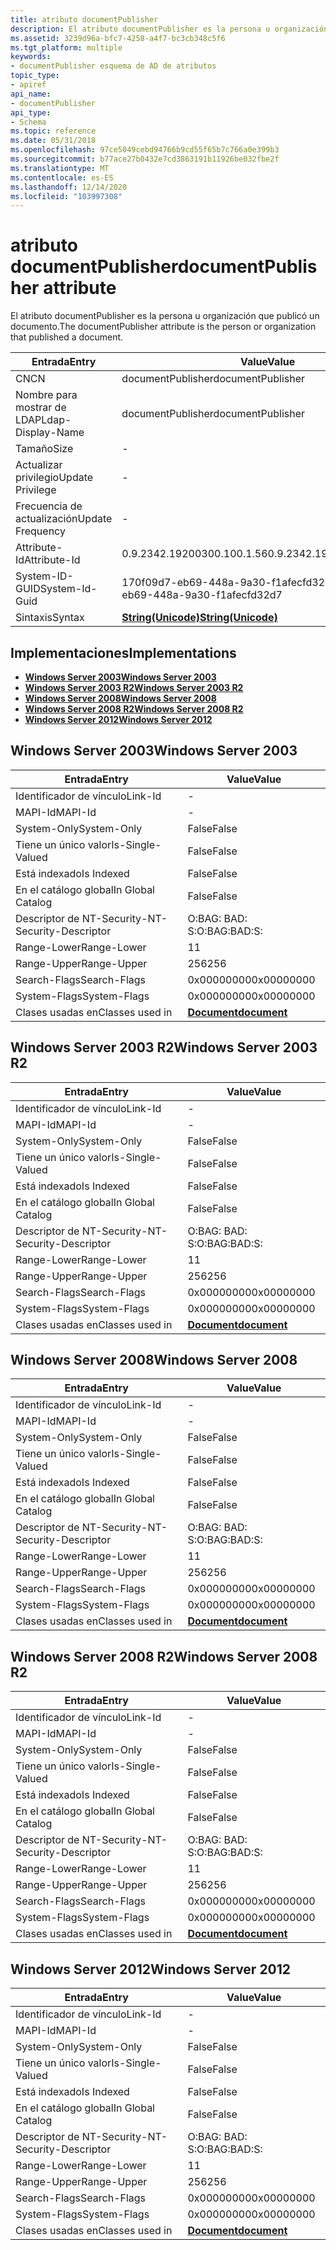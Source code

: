 ```yaml
---
title: atributo documentPublisher
description: El atributo documentPublisher es la persona u organización que publicó un documento.
ms.assetid: 3239d96a-bfc7-4258-a4f7-bc3cb348c5f6
ms.tgt_platform: multiple
keywords:
- documentPublisher esquema de AD de atributos
topic_type:
- apiref
api_name:
- documentPublisher
api_type:
- Schema
ms.topic: reference
ms.date: 05/31/2018
ms.openlocfilehash: 97ce5049cebd94766b9cd55f65b7c766a0e399b3
ms.sourcegitcommit: b77ace27b0432e7cd3863191b11926be032fbe2f
ms.translationtype: MT
ms.contentlocale: es-ES
ms.lasthandoff: 12/14/2020
ms.locfileid: "103997308"
---
```

# <a name="documentpublisher-attribute"></a><span data-ttu-id="2b6cc-104">atributo documentPublisher</span><span class="sxs-lookup"><span data-stu-id="2b6cc-104">documentPublisher attribute</span></span>

<span data-ttu-id="2b6cc-105">El atributo documentPublisher es la persona u organización que publicó un documento.</span><span class="sxs-lookup"><span data-stu-id="2b6cc-105">The documentPublisher attribute is the person or organization that published a document.</span></span>



| <span data-ttu-id="2b6cc-106">Entrada</span><span class="sxs-lookup"><span data-stu-id="2b6cc-106">Entry</span></span> | <span data-ttu-id="2b6cc-107">Value</span><span class="sxs-lookup"><span data-stu-id="2b6cc-107">Value</span></span> |
|-------------------|---------------------------------------------|
| <span data-ttu-id="2b6cc-108">CN</span><span class="sxs-lookup"><span data-stu-id="2b6cc-108">CN</span></span>                | <span data-ttu-id="2b6cc-109">documentPublisher</span><span class="sxs-lookup"><span data-stu-id="2b6cc-109">documentPublisher</span></span>                           |
| <span data-ttu-id="2b6cc-110">Nombre para mostrar de LDAP</span><span class="sxs-lookup"><span data-stu-id="2b6cc-110">Ldap-Display-Name</span></span> | <span data-ttu-id="2b6cc-111">documentPublisher</span><span class="sxs-lookup"><span data-stu-id="2b6cc-111">documentPublisher</span></span>                           |
| <span data-ttu-id="2b6cc-112">Tamaño</span><span class="sxs-lookup"><span data-stu-id="2b6cc-112">Size</span></span>              | \-                                          |
| <span data-ttu-id="2b6cc-113">Actualizar privilegio</span><span class="sxs-lookup"><span data-stu-id="2b6cc-113">Update Privilege</span></span>  | \-                                          |
| <span data-ttu-id="2b6cc-114">Frecuencia de actualización</span><span class="sxs-lookup"><span data-stu-id="2b6cc-114">Update Frequency</span></span>  | \-                                          |
| <span data-ttu-id="2b6cc-115">Attribute-Id</span><span class="sxs-lookup"><span data-stu-id="2b6cc-115">Attribute-Id</span></span>      | <span data-ttu-id="2b6cc-116">0.9.2342.19200300.100.1.56</span><span class="sxs-lookup"><span data-stu-id="2b6cc-116">0.9.2342.19200300.100.1.56</span></span>                  |
| <span data-ttu-id="2b6cc-117">System-ID-GUID</span><span class="sxs-lookup"><span data-stu-id="2b6cc-117">System-Id-Guid</span></span>    | <span data-ttu-id="2b6cc-118">170f09d7-eb69-448a-9a30-f1afecfd32d7</span><span class="sxs-lookup"><span data-stu-id="2b6cc-118">170f09d7-eb69-448a-9a30-f1afecfd32d7</span></span>        |
| <span data-ttu-id="2b6cc-119">Sintaxis</span><span class="sxs-lookup"><span data-stu-id="2b6cc-119">Syntax</span></span>            | [<span data-ttu-id="2b6cc-120">**String(Unicode)**</span><span class="sxs-lookup"><span data-stu-id="2b6cc-120">**String(Unicode)**</span></span>](s-string-unicode.md) |



## <a name="implementations"></a><span data-ttu-id="2b6cc-121">Implementaciones</span><span class="sxs-lookup"><span data-stu-id="2b6cc-121">Implementations</span></span>

-   [<span data-ttu-id="2b6cc-122">**Windows Server 2003**</span><span class="sxs-lookup"><span data-stu-id="2b6cc-122">**Windows Server 2003**</span></span>](#windows-server-2003)
-   [<span data-ttu-id="2b6cc-123">**Windows Server 2003 R2**</span><span class="sxs-lookup"><span data-stu-id="2b6cc-123">**Windows Server 2003 R2**</span></span>](#windows-server-2003-r2)
-   [<span data-ttu-id="2b6cc-124">**Windows Server 2008**</span><span class="sxs-lookup"><span data-stu-id="2b6cc-124">**Windows Server 2008**</span></span>](#windows-server-2008)
-   [<span data-ttu-id="2b6cc-125">**Windows Server 2008 R2**</span><span class="sxs-lookup"><span data-stu-id="2b6cc-125">**Windows Server 2008 R2**</span></span>](#windows-server-2008-r2)
-   [<span data-ttu-id="2b6cc-126">**Windows Server 2012**</span><span class="sxs-lookup"><span data-stu-id="2b6cc-126">**Windows Server 2012**</span></span>](#windows-server-2012)

## <a name="windows-server-2003"></a><span data-ttu-id="2b6cc-127">Windows Server 2003</span><span class="sxs-lookup"><span data-stu-id="2b6cc-127">Windows Server 2003</span></span>



| <span data-ttu-id="2b6cc-128">Entrada</span><span class="sxs-lookup"><span data-stu-id="2b6cc-128">Entry</span></span> | <span data-ttu-id="2b6cc-129">Value</span><span class="sxs-lookup"><span data-stu-id="2b6cc-129">Value</span></span> |
|------------------------|-------------------------------------------|
| <span data-ttu-id="2b6cc-130">Identificador de vínculo</span><span class="sxs-lookup"><span data-stu-id="2b6cc-130">Link-Id</span></span>                | \-                                        |
| <span data-ttu-id="2b6cc-131">MAPI-Id</span><span class="sxs-lookup"><span data-stu-id="2b6cc-131">MAPI-Id</span></span>                | \-                                        |
| <span data-ttu-id="2b6cc-132">System-Only</span><span class="sxs-lookup"><span data-stu-id="2b6cc-132">System-Only</span></span>            | <span data-ttu-id="2b6cc-133">False</span><span class="sxs-lookup"><span data-stu-id="2b6cc-133">False</span></span>                                     |
| <span data-ttu-id="2b6cc-134">Tiene un único valor</span><span class="sxs-lookup"><span data-stu-id="2b6cc-134">Is-Single-Valued</span></span>       | <span data-ttu-id="2b6cc-135">False</span><span class="sxs-lookup"><span data-stu-id="2b6cc-135">False</span></span>                                     |
| <span data-ttu-id="2b6cc-136">Está indexado</span><span class="sxs-lookup"><span data-stu-id="2b6cc-136">Is Indexed</span></span>             | <span data-ttu-id="2b6cc-137">False</span><span class="sxs-lookup"><span data-stu-id="2b6cc-137">False</span></span>                                     |
| <span data-ttu-id="2b6cc-138">En el catálogo global</span><span class="sxs-lookup"><span data-stu-id="2b6cc-138">In Global Catalog</span></span>      | <span data-ttu-id="2b6cc-139">False</span><span class="sxs-lookup"><span data-stu-id="2b6cc-139">False</span></span>                                     |
| <span data-ttu-id="2b6cc-140">Descriptor de NT-Security-</span><span class="sxs-lookup"><span data-stu-id="2b6cc-140">NT-Security-Descriptor</span></span> | <span data-ttu-id="2b6cc-141">O:BAG: BAD: S:</span><span class="sxs-lookup"><span data-stu-id="2b6cc-141">O:BAG:BAD:S:</span></span>                              |
| <span data-ttu-id="2b6cc-142">Range-Lower</span><span class="sxs-lookup"><span data-stu-id="2b6cc-142">Range-Lower</span></span>            | <span data-ttu-id="2b6cc-143">1</span><span class="sxs-lookup"><span data-stu-id="2b6cc-143">1</span></span>                                         |
| <span data-ttu-id="2b6cc-144">Range-Upper</span><span class="sxs-lookup"><span data-stu-id="2b6cc-144">Range-Upper</span></span>            | <span data-ttu-id="2b6cc-145">256</span><span class="sxs-lookup"><span data-stu-id="2b6cc-145">256</span></span>                                       |
| <span data-ttu-id="2b6cc-146">Search-Flags</span><span class="sxs-lookup"><span data-stu-id="2b6cc-146">Search-Flags</span></span>           | <span data-ttu-id="2b6cc-147">0x00000000</span><span class="sxs-lookup"><span data-stu-id="2b6cc-147">0x00000000</span></span>                                |
| <span data-ttu-id="2b6cc-148">System-Flags</span><span class="sxs-lookup"><span data-stu-id="2b6cc-148">System-Flags</span></span>           | <span data-ttu-id="2b6cc-149">0x00000000</span><span class="sxs-lookup"><span data-stu-id="2b6cc-149">0x00000000</span></span>                                |
| <span data-ttu-id="2b6cc-150">Clases usadas en</span><span class="sxs-lookup"><span data-stu-id="2b6cc-150">Classes used in</span></span>        | [<span data-ttu-id="2b6cc-151">**Document**</span><span class="sxs-lookup"><span data-stu-id="2b6cc-151">**document**</span></span>](c-document.md)<br/> |



## <a name="windows-server-2003-r2"></a><span data-ttu-id="2b6cc-152">Windows Server 2003 R2</span><span class="sxs-lookup"><span data-stu-id="2b6cc-152">Windows Server 2003 R2</span></span>



| <span data-ttu-id="2b6cc-153">Entrada</span><span class="sxs-lookup"><span data-stu-id="2b6cc-153">Entry</span></span> | <span data-ttu-id="2b6cc-154">Value</span><span class="sxs-lookup"><span data-stu-id="2b6cc-154">Value</span></span> |
|------------------------|-------------------------------------------|
| <span data-ttu-id="2b6cc-155">Identificador de vínculo</span><span class="sxs-lookup"><span data-stu-id="2b6cc-155">Link-Id</span></span>                | \-                                        |
| <span data-ttu-id="2b6cc-156">MAPI-Id</span><span class="sxs-lookup"><span data-stu-id="2b6cc-156">MAPI-Id</span></span>                | \-                                        |
| <span data-ttu-id="2b6cc-157">System-Only</span><span class="sxs-lookup"><span data-stu-id="2b6cc-157">System-Only</span></span>            | <span data-ttu-id="2b6cc-158">False</span><span class="sxs-lookup"><span data-stu-id="2b6cc-158">False</span></span>                                     |
| <span data-ttu-id="2b6cc-159">Tiene un único valor</span><span class="sxs-lookup"><span data-stu-id="2b6cc-159">Is-Single-Valued</span></span>       | <span data-ttu-id="2b6cc-160">False</span><span class="sxs-lookup"><span data-stu-id="2b6cc-160">False</span></span>                                     |
| <span data-ttu-id="2b6cc-161">Está indexado</span><span class="sxs-lookup"><span data-stu-id="2b6cc-161">Is Indexed</span></span>             | <span data-ttu-id="2b6cc-162">False</span><span class="sxs-lookup"><span data-stu-id="2b6cc-162">False</span></span>                                     |
| <span data-ttu-id="2b6cc-163">En el catálogo global</span><span class="sxs-lookup"><span data-stu-id="2b6cc-163">In Global Catalog</span></span>      | <span data-ttu-id="2b6cc-164">False</span><span class="sxs-lookup"><span data-stu-id="2b6cc-164">False</span></span>                                     |
| <span data-ttu-id="2b6cc-165">Descriptor de NT-Security-</span><span class="sxs-lookup"><span data-stu-id="2b6cc-165">NT-Security-Descriptor</span></span> | <span data-ttu-id="2b6cc-166">O:BAG: BAD: S:</span><span class="sxs-lookup"><span data-stu-id="2b6cc-166">O:BAG:BAD:S:</span></span>                              |
| <span data-ttu-id="2b6cc-167">Range-Lower</span><span class="sxs-lookup"><span data-stu-id="2b6cc-167">Range-Lower</span></span>            | <span data-ttu-id="2b6cc-168">1</span><span class="sxs-lookup"><span data-stu-id="2b6cc-168">1</span></span>                                         |
| <span data-ttu-id="2b6cc-169">Range-Upper</span><span class="sxs-lookup"><span data-stu-id="2b6cc-169">Range-Upper</span></span>            | <span data-ttu-id="2b6cc-170">256</span><span class="sxs-lookup"><span data-stu-id="2b6cc-170">256</span></span>                                       |
| <span data-ttu-id="2b6cc-171">Search-Flags</span><span class="sxs-lookup"><span data-stu-id="2b6cc-171">Search-Flags</span></span>           | <span data-ttu-id="2b6cc-172">0x00000000</span><span class="sxs-lookup"><span data-stu-id="2b6cc-172">0x00000000</span></span>                                |
| <span data-ttu-id="2b6cc-173">System-Flags</span><span class="sxs-lookup"><span data-stu-id="2b6cc-173">System-Flags</span></span>           | <span data-ttu-id="2b6cc-174">0x00000000</span><span class="sxs-lookup"><span data-stu-id="2b6cc-174">0x00000000</span></span>                                |
| <span data-ttu-id="2b6cc-175">Clases usadas en</span><span class="sxs-lookup"><span data-stu-id="2b6cc-175">Classes used in</span></span>        | [<span data-ttu-id="2b6cc-176">**Document**</span><span class="sxs-lookup"><span data-stu-id="2b6cc-176">**document**</span></span>](c-document.md)<br/> |



## <a name="windows-server-2008"></a><span data-ttu-id="2b6cc-177">Windows Server 2008</span><span class="sxs-lookup"><span data-stu-id="2b6cc-177">Windows Server 2008</span></span>



| <span data-ttu-id="2b6cc-178">Entrada</span><span class="sxs-lookup"><span data-stu-id="2b6cc-178">Entry</span></span> | <span data-ttu-id="2b6cc-179">Value</span><span class="sxs-lookup"><span data-stu-id="2b6cc-179">Value</span></span> |
|------------------------|-------------------------------------------|
| <span data-ttu-id="2b6cc-180">Identificador de vínculo</span><span class="sxs-lookup"><span data-stu-id="2b6cc-180">Link-Id</span></span>                | \-                                        |
| <span data-ttu-id="2b6cc-181">MAPI-Id</span><span class="sxs-lookup"><span data-stu-id="2b6cc-181">MAPI-Id</span></span>                | \-                                        |
| <span data-ttu-id="2b6cc-182">System-Only</span><span class="sxs-lookup"><span data-stu-id="2b6cc-182">System-Only</span></span>            | <span data-ttu-id="2b6cc-183">False</span><span class="sxs-lookup"><span data-stu-id="2b6cc-183">False</span></span>                                     |
| <span data-ttu-id="2b6cc-184">Tiene un único valor</span><span class="sxs-lookup"><span data-stu-id="2b6cc-184">Is-Single-Valued</span></span>       | <span data-ttu-id="2b6cc-185">False</span><span class="sxs-lookup"><span data-stu-id="2b6cc-185">False</span></span>                                     |
| <span data-ttu-id="2b6cc-186">Está indexado</span><span class="sxs-lookup"><span data-stu-id="2b6cc-186">Is Indexed</span></span>             | <span data-ttu-id="2b6cc-187">False</span><span class="sxs-lookup"><span data-stu-id="2b6cc-187">False</span></span>                                     |
| <span data-ttu-id="2b6cc-188">En el catálogo global</span><span class="sxs-lookup"><span data-stu-id="2b6cc-188">In Global Catalog</span></span>      | <span data-ttu-id="2b6cc-189">False</span><span class="sxs-lookup"><span data-stu-id="2b6cc-189">False</span></span>                                     |
| <span data-ttu-id="2b6cc-190">Descriptor de NT-Security-</span><span class="sxs-lookup"><span data-stu-id="2b6cc-190">NT-Security-Descriptor</span></span> | <span data-ttu-id="2b6cc-191">O:BAG: BAD: S:</span><span class="sxs-lookup"><span data-stu-id="2b6cc-191">O:BAG:BAD:S:</span></span>                              |
| <span data-ttu-id="2b6cc-192">Range-Lower</span><span class="sxs-lookup"><span data-stu-id="2b6cc-192">Range-Lower</span></span>            | <span data-ttu-id="2b6cc-193">1</span><span class="sxs-lookup"><span data-stu-id="2b6cc-193">1</span></span>                                         |
| <span data-ttu-id="2b6cc-194">Range-Upper</span><span class="sxs-lookup"><span data-stu-id="2b6cc-194">Range-Upper</span></span>            | <span data-ttu-id="2b6cc-195">256</span><span class="sxs-lookup"><span data-stu-id="2b6cc-195">256</span></span>                                       |
| <span data-ttu-id="2b6cc-196">Search-Flags</span><span class="sxs-lookup"><span data-stu-id="2b6cc-196">Search-Flags</span></span>           | <span data-ttu-id="2b6cc-197">0x00000000</span><span class="sxs-lookup"><span data-stu-id="2b6cc-197">0x00000000</span></span>                                |
| <span data-ttu-id="2b6cc-198">System-Flags</span><span class="sxs-lookup"><span data-stu-id="2b6cc-198">System-Flags</span></span>           | <span data-ttu-id="2b6cc-199">0x00000000</span><span class="sxs-lookup"><span data-stu-id="2b6cc-199">0x00000000</span></span>                                |
| <span data-ttu-id="2b6cc-200">Clases usadas en</span><span class="sxs-lookup"><span data-stu-id="2b6cc-200">Classes used in</span></span>        | [<span data-ttu-id="2b6cc-201">**Document**</span><span class="sxs-lookup"><span data-stu-id="2b6cc-201">**document**</span></span>](c-document.md)<br/> |



## <a name="windows-server-2008-r2"></a><span data-ttu-id="2b6cc-202">Windows Server 2008 R2</span><span class="sxs-lookup"><span data-stu-id="2b6cc-202">Windows Server 2008 R2</span></span>



| <span data-ttu-id="2b6cc-203">Entrada</span><span class="sxs-lookup"><span data-stu-id="2b6cc-203">Entry</span></span> | <span data-ttu-id="2b6cc-204">Value</span><span class="sxs-lookup"><span data-stu-id="2b6cc-204">Value</span></span> |
|------------------------|-------------------------------------------|
| <span data-ttu-id="2b6cc-205">Identificador de vínculo</span><span class="sxs-lookup"><span data-stu-id="2b6cc-205">Link-Id</span></span>                | \-                                        |
| <span data-ttu-id="2b6cc-206">MAPI-Id</span><span class="sxs-lookup"><span data-stu-id="2b6cc-206">MAPI-Id</span></span>                | \-                                        |
| <span data-ttu-id="2b6cc-207">System-Only</span><span class="sxs-lookup"><span data-stu-id="2b6cc-207">System-Only</span></span>            | <span data-ttu-id="2b6cc-208">False</span><span class="sxs-lookup"><span data-stu-id="2b6cc-208">False</span></span>                                     |
| <span data-ttu-id="2b6cc-209">Tiene un único valor</span><span class="sxs-lookup"><span data-stu-id="2b6cc-209">Is-Single-Valued</span></span>       | <span data-ttu-id="2b6cc-210">False</span><span class="sxs-lookup"><span data-stu-id="2b6cc-210">False</span></span>                                     |
| <span data-ttu-id="2b6cc-211">Está indexado</span><span class="sxs-lookup"><span data-stu-id="2b6cc-211">Is Indexed</span></span>             | <span data-ttu-id="2b6cc-212">False</span><span class="sxs-lookup"><span data-stu-id="2b6cc-212">False</span></span>                                     |
| <span data-ttu-id="2b6cc-213">En el catálogo global</span><span class="sxs-lookup"><span data-stu-id="2b6cc-213">In Global Catalog</span></span>      | <span data-ttu-id="2b6cc-214">False</span><span class="sxs-lookup"><span data-stu-id="2b6cc-214">False</span></span>                                     |
| <span data-ttu-id="2b6cc-215">Descriptor de NT-Security-</span><span class="sxs-lookup"><span data-stu-id="2b6cc-215">NT-Security-Descriptor</span></span> | <span data-ttu-id="2b6cc-216">O:BAG: BAD: S:</span><span class="sxs-lookup"><span data-stu-id="2b6cc-216">O:BAG:BAD:S:</span></span>                              |
| <span data-ttu-id="2b6cc-217">Range-Lower</span><span class="sxs-lookup"><span data-stu-id="2b6cc-217">Range-Lower</span></span>            | <span data-ttu-id="2b6cc-218">1</span><span class="sxs-lookup"><span data-stu-id="2b6cc-218">1</span></span>                                         |
| <span data-ttu-id="2b6cc-219">Range-Upper</span><span class="sxs-lookup"><span data-stu-id="2b6cc-219">Range-Upper</span></span>            | <span data-ttu-id="2b6cc-220">256</span><span class="sxs-lookup"><span data-stu-id="2b6cc-220">256</span></span>                                       |
| <span data-ttu-id="2b6cc-221">Search-Flags</span><span class="sxs-lookup"><span data-stu-id="2b6cc-221">Search-Flags</span></span>           | <span data-ttu-id="2b6cc-222">0x00000000</span><span class="sxs-lookup"><span data-stu-id="2b6cc-222">0x00000000</span></span>                                |
| <span data-ttu-id="2b6cc-223">System-Flags</span><span class="sxs-lookup"><span data-stu-id="2b6cc-223">System-Flags</span></span>           | <span data-ttu-id="2b6cc-224">0x00000000</span><span class="sxs-lookup"><span data-stu-id="2b6cc-224">0x00000000</span></span>                                |
| <span data-ttu-id="2b6cc-225">Clases usadas en</span><span class="sxs-lookup"><span data-stu-id="2b6cc-225">Classes used in</span></span>        | [<span data-ttu-id="2b6cc-226">**Document**</span><span class="sxs-lookup"><span data-stu-id="2b6cc-226">**document**</span></span>](c-document.md)<br/> |



## <a name="windows-server-2012"></a><span data-ttu-id="2b6cc-227">Windows Server 2012</span><span class="sxs-lookup"><span data-stu-id="2b6cc-227">Windows Server 2012</span></span>



| <span data-ttu-id="2b6cc-228">Entrada</span><span class="sxs-lookup"><span data-stu-id="2b6cc-228">Entry</span></span> | <span data-ttu-id="2b6cc-229">Value</span><span class="sxs-lookup"><span data-stu-id="2b6cc-229">Value</span></span> |
|------------------------|-------------------------------------------|
| <span data-ttu-id="2b6cc-230">Identificador de vínculo</span><span class="sxs-lookup"><span data-stu-id="2b6cc-230">Link-Id</span></span>                | \-                                        |
| <span data-ttu-id="2b6cc-231">MAPI-Id</span><span class="sxs-lookup"><span data-stu-id="2b6cc-231">MAPI-Id</span></span>                | \-                                        |
| <span data-ttu-id="2b6cc-232">System-Only</span><span class="sxs-lookup"><span data-stu-id="2b6cc-232">System-Only</span></span>            | <span data-ttu-id="2b6cc-233">False</span><span class="sxs-lookup"><span data-stu-id="2b6cc-233">False</span></span>                                     |
| <span data-ttu-id="2b6cc-234">Tiene un único valor</span><span class="sxs-lookup"><span data-stu-id="2b6cc-234">Is-Single-Valued</span></span>       | <span data-ttu-id="2b6cc-235">False</span><span class="sxs-lookup"><span data-stu-id="2b6cc-235">False</span></span>                                     |
| <span data-ttu-id="2b6cc-236">Está indexado</span><span class="sxs-lookup"><span data-stu-id="2b6cc-236">Is Indexed</span></span>             | <span data-ttu-id="2b6cc-237">False</span><span class="sxs-lookup"><span data-stu-id="2b6cc-237">False</span></span>                                     |
| <span data-ttu-id="2b6cc-238">En el catálogo global</span><span class="sxs-lookup"><span data-stu-id="2b6cc-238">In Global Catalog</span></span>      | <span data-ttu-id="2b6cc-239">False</span><span class="sxs-lookup"><span data-stu-id="2b6cc-239">False</span></span>                                     |
| <span data-ttu-id="2b6cc-240">Descriptor de NT-Security-</span><span class="sxs-lookup"><span data-stu-id="2b6cc-240">NT-Security-Descriptor</span></span> | <span data-ttu-id="2b6cc-241">O:BAG: BAD: S:</span><span class="sxs-lookup"><span data-stu-id="2b6cc-241">O:BAG:BAD:S:</span></span>                              |
| <span data-ttu-id="2b6cc-242">Range-Lower</span><span class="sxs-lookup"><span data-stu-id="2b6cc-242">Range-Lower</span></span>            | <span data-ttu-id="2b6cc-243">1</span><span class="sxs-lookup"><span data-stu-id="2b6cc-243">1</span></span>                                         |
| <span data-ttu-id="2b6cc-244">Range-Upper</span><span class="sxs-lookup"><span data-stu-id="2b6cc-244">Range-Upper</span></span>            | <span data-ttu-id="2b6cc-245">256</span><span class="sxs-lookup"><span data-stu-id="2b6cc-245">256</span></span>                                       |
| <span data-ttu-id="2b6cc-246">Search-Flags</span><span class="sxs-lookup"><span data-stu-id="2b6cc-246">Search-Flags</span></span>           | <span data-ttu-id="2b6cc-247">0x00000000</span><span class="sxs-lookup"><span data-stu-id="2b6cc-247">0x00000000</span></span>                                |
| <span data-ttu-id="2b6cc-248">System-Flags</span><span class="sxs-lookup"><span data-stu-id="2b6cc-248">System-Flags</span></span>           | <span data-ttu-id="2b6cc-249">0x00000000</span><span class="sxs-lookup"><span data-stu-id="2b6cc-249">0x00000000</span></span>                                |
| <span data-ttu-id="2b6cc-250">Clases usadas en</span><span class="sxs-lookup"><span data-stu-id="2b6cc-250">Classes used in</span></span>        | [<span data-ttu-id="2b6cc-251">**Document**</span><span class="sxs-lookup"><span data-stu-id="2b6cc-251">**document**</span></span>](c-document.md)<br/> |



 

 





